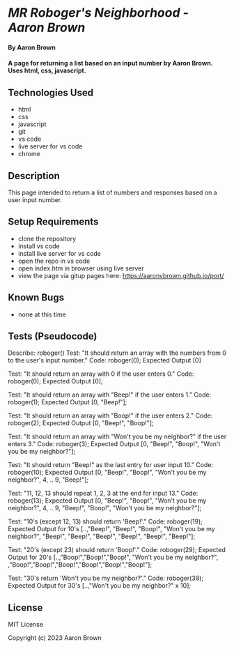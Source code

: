 # _MR Roboger's Neighborhood - Aaron Brown_

#### By **Aaron Brown**

#### A page for returning a list based on an input number by Aaron Brown.  Uses html, css, javascript.


## Technologies Used

* html
* css
* javascript
* git
* vs code
* live server for vs code
* chrome

## Description

This page intended to return a list of numbers and responses based on a user input number.

## Setup Requirements

* clone the repository
* install vs code
* install live server for vs code
* open the repo in vs code
* open index.htm in browser using live server
* view the page via gitup pages here:  https://aaronvbrown.github.io/port/

## Known Bugs
* none at this time


## Tests (Pseudocode)

Describe:  roboger()
Test:  "It should return an array with the numbers from 0 to the user's input number."
Code: 
roboger(0);
Expected Output [0]

Test:  "It should return an array with 0 if the user enters 0."
Code:
roboger(0);
Expected Output [0];

Test:  "It should return an array with "Beep!" if the user enters 1."
Code:
roboger(1);
Expected Output [0, "Beep!"];

Test:  "It should return an array with "Boop!" if the user enters 2."
Code:
roboger(2);
Expected Output [0, "Beep!", "Boop!"];

Test:  "It should return an array with "Won't you be my neighbor?" if the user enters 3."
Code:
roboger(3);
Expected Output [0, "Beep!", "Boop!", "Won't you be my neighbor?"];

Test:  "It should return "Beep!" as the last entry for user input 10."
Code:
roboger(10);
Expected Output [0, "Beep!", "Boop!", "Won't you be my neighbor?", 4, .. 9, "Beep!"];

Test:  "11, 12, 13 should repeat 1, 2, 3 at the end for input 13."
Code:
roboger(13);
Expected Output [0, "Beep!", "Boop!", "Won't you be my neighbor?", 4, .. 9, "Beep!", "Boop!", "Won't you be my neighbor?"];

Test:  "10's (except 12, 13) should return 'Beep!'."
Code:
roboger(19);
Expected Output for 10's [..,"Beep!", "Beep!", "Boop!", "Won't you be my neighbor?", "Beep!", "Beep!", "Beep!", "Beep!", "Beep!", "Beep!"];

Test:  "20's (except 23) should return 'Boop!'."
Code:
roboger(29);
Expected Output for 20's [..,"Boop!","Boop!","Boop!", "Won't you be my neighbor?", ,"Boop!","Boop!","Boop!","Boop!","Boop!","Boop!"];

Test:  "30's return 'Won't you be my neighbor?'."
Code:
roboger(39);
Expected Output for 30's [..,"Won't you be my neighbor?" x 10];



## License
MIT License

Copyright (c) 2023 Aaron Brown